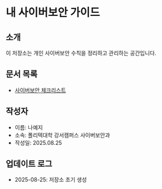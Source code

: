 # 내 사이버보안 가이드
## 소개
이 저장소는 개인 사이버보안 수칙을 정리하고 관리하는 공간입니다.

## 문서 목록
- [사이버보안 체크리스트](cybersecurity-checklist.md)

## 작성자
- 이름: 나예지
- 소속: 폴리텍대학 강서캠퍼스 사이버보안과
- 작성일: 2025.08.25

## 업데이트 로그
- 2025-08-25: 저장소 초기 생성
